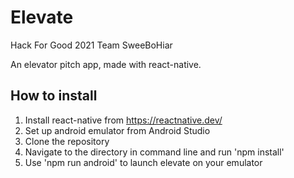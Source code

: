 # Elevate
Hack For Good 2021 Team SweeBoHiar

An elevator pitch app, made with react-native. 


## How to install
1. Install react-native from https://reactnative.dev/
2. Set up android emulator from Android Studio
3. Clone the repository
4. Navigate to the directory in command line and run 'npm install'
5. Use 'npm run android' to launch elevate on your emulator
